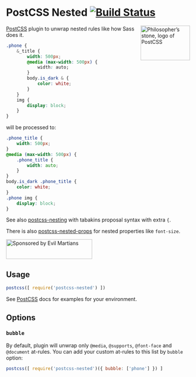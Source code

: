 # PostCSS Nested [![Build Status][ci-img]][ci]

<img align="right" width="135" height="95"
     title="Philosopher’s stone, logo of PostCSS"
     src="http://postcss.github.io/postcss/logo-leftp.png">

[PostCSS] plugin to unwrap nested rules like how Sass does it.

```css
.phone {
    &_title {
        width: 500px;
        @media (max-width: 500px) {
            width: auto;
        }
        body.is_dark & {
            color: white;
        }
    }
    img {
        display: block;
    }
}
```

will be processed to:

```css
.phone_title {
    width: 500px;
}
@media (max-width: 500px) {
    .phone_title {
        width: auto;
    }
}
body.is_dark .phone_title {
    color: white;
}
.phone img {
    display: block;
}
```

See also [postcss-nesting] with tabakins proposal syntax with extra `{`.

There is also [postcss-nested-props] for nested properties like `font-size`.

<a href="https://evilmartians.com/?utm_source=postcss-nested">
<img src="https://evilmartians.com/badges/sponsored-by-evil-martians.svg" alt="Sponsored by Evil Martians" width="236" height="54">
</a>

[postcss-nested-props]: https://github.com/jedmao/postcss-nested-props
[postcss-nesting]:      https://github.com/jonathantneal/postcss-nesting
[PostCSS]:              https://github.com/postcss/postcss
[ci-img]:               https://travis-ci.org/postcss/postcss-nested.svg
[ci]:                   https://travis-ci.org/postcss/postcss-nested

## Usage

```js
postcss([ require('postcss-nested') ])
```

See [PostCSS] docs for examples for your environment.

## Options

### `bubble`

By default, plugin will unwrap only `@media`, `@supports`, `@font-face` and `@document`
at-rules. You can add your custom at-rules to this list by `bubble` option:

```js
postcss([ require('postcss-nested')({ bubble: ['phone'] }) ]
```
